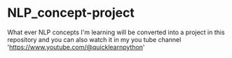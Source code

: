 # NLP_concept-project
What ever NLP concepts I'm learning will be converted into a project in this repository and you can also watch it in my you tube channel 'https://www.youtube.com/@quicklearnpython'
